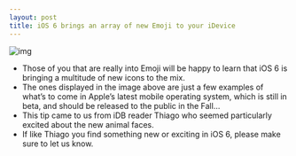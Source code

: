 ```yaml
---
layout: post
title: iOS 6 brings an array of new Emoji to your iDevice
---
```

![img](http://media.idownloadblog.com/wp-content/uploads/2012/06/emoji-iOS-6.jpeg)
* Those of you that are really into Emoji will be happy to learn that iOS 6 is bringing a multitude of new icons to the mix.
* The ones displayed in the image above are just a few examples of what’s to come in Apple’s latest mobile operating system, which is still in beta, and should be released to the public in the Fall…
* This tip came to us from iDB reader Thiago who seemed particularly excited about the new animal faces.
* If like Thiago you find something new or exciting in iOS 6, please make sure to let us know.

